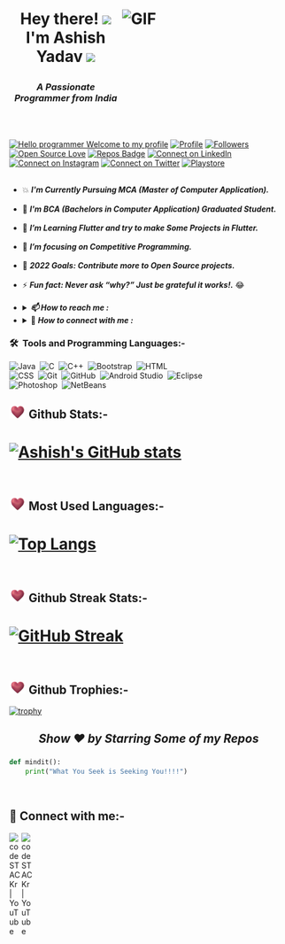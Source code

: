 <h1> <img alt="GIF" src="Night-Coding.gif" width=300px height=200px align="right">

<p align="center" >Hey there!  <img src="wave.gif" width="30px"> I'm Ashish Yadav <img src="Developer.gif" width=70px></h1>

<h3 align="center"><i>A Passionate Programmer from India</i></h3></br></br>


[![Hello programmer Welcome to my profile](https://img.shields.io/badge/Hello_Developers-Welcome-gold.svg?style=flat&logo=github)](https://github.com/ashish6659) [![Profile](https://Visitor-badge.glitch.me/badge?page_id=ashish6659.profileviews-badge)](https://github.com/ashish6659) [![Followers](https://img.shields.io/github/followers/ashish6659?style=social)](https://github.com/ashish6659?tab=followers) [![Open Source Love](https://badges.frapsoft.com/os/v2/open-source.svg?v=103)](https://github.com/ashish6659) [![Repos Badge](https://badges.pufler.dev/repos/ashish6659)](https://badges.pufler.dev/repos/ashish6659) [![Connect on LinkedIn](https://img.shields.io/badge/--linkedin?label=LinkedIn&logo=LinkedIn&style=social)](https://www.linkedin.com/in/ashish6659/)
[![Connect on Instagram](https://img.shields.io/badge/--Instagram?label=Instagram&logo=Instagram&style=social)](https://www.instagram.com/u/ashish827)
[![Connect on Twitter](https://img.shields.io/badge/--Twitter?label=Twitter&logo=twitter&style=social)](https://www.twitter.com/ashish6659)
[![Playstore](https://img.shields.io/badge/--Playstore?label=Playstore&logo=google-play&style=social)](https://play.google.com/store/apps/developer?id=Am+DevOps.)
<br></br>


- 💥 ***I'm Currently Pursuing MCA (Master of Computer Application).***</br></br>
- 🔭 ***I'm BCA (Bachelors in Computer Application) Graduated Student.***</br></br>
- 🌱 ***I’m Learning Flutter and try to make Some Projects in Flutter.***</br></br>
- 🎯 ***I’m focusing on Competitive Programming.***</br></br>
- 🥅 ***2022 Goals: Contribute more to Open Source projects.***</br></br>
- ⚡ ***Fun fact: Never ask “why?” Just be grateful it works!.*** 😂</br></br>
- ***<details> <summary> 📫  How to reach me :***</summary><a href="mailto:ya0285981@gmail.com"> <img src="https://img.icons8.com/fluent/48/000000/gmail.png" width="22px"/> </a></details>
- ***<details> <summary>*** 🤝  ***How to connect with me :***</summary><a href="(https://www.linkedin.com/in/ashish6659/"> <img src="https://img.icons8.com/fluent/48/000000/linkedin.png" width="22px"/> </a></details>



### 🛠 &nbsp;Tools and Programming Languages:-


![Java](https://img.shields.io/badge/-Java-05122A?style=flat&logo=Java&logoColor=FFA518)&nbsp;
![C](https://img.shields.io/badge/-C-05122A?style=flat&logo=C&logoColor=A8B9CC)&nbsp;
![C++](https://img.shields.io/badge/-C++-05122A?style=flat&logo=C%2B%2B&logoColor=00599C)&nbsp;
![Bootstrap](https://img.shields.io/badge/-Bootstrap-05122A?style=flat&logo=bootstrap&logoColor=563D7C)&nbsp;
![HTML](https://img.shields.io/badge/-HTML-05122A?style=flat&logo=HTML5)\
![CSS](https://img.shields.io/badge/-CSS-05122A?style=flat&logo=CSS3&logoColor=1572B6)&nbsp;
![Git](https://img.shields.io/badge/-Git-05122A?style=flat&logo=git)&nbsp;
![GitHub](https://img.shields.io/badge/-GitHub-05122A?style=flat&logo=github)&nbsp;
![Android Studio](https://img.shields.io/badge/-Android%20Studio-05122A?style=flat&logo=android-studio)&nbsp;
![Eclipse](https://img.shields.io/badge/-Eclipse-05122A?style=flat&logo=eclipse-ide&logoColor=ffffff)\
![Photoshop](https://img.shields.io/badge/-Photoshop-05122A?style=flat&logo=adobe-photoshop)&nbsp;
![NetBeans](https://img.shields.io/badge/-NetBeans-05122A?style=flat&logo=apache-netbeans-ide)




<h2> <img src="https://raw.githubusercontent.com/ashish6659/myself/Images_For_README/heart.png?raw=true" width=30px /> Github Stats:-</h2>

# [![Ashish's GitHub stats](https://github-readme-stats.vercel.app/api?username=ashish6659&theme=algolia)](https://github.com/ashish6659/github-readme-stats)

</br>

## <img src="https://raw.githubusercontent.com/ashish6659/myself/Images_For_README/heart.png?raw=true" width=30px /> Most Used Languages:-
# [![Top Langs](https://github-readme-stats.vercel.app/api/top-langs/?username=ashish6659&layout=compact&theme=vision-friendly-dark&langs_count=6)](https://github.com/ashish6659/github-readme-stats)

</br>

## <img src="https://raw.githubusercontent.com/ashish6659/myself/Images_For_README/heart.png?raw=true" width=30px /> Github Streak Stats:-
# [![GitHub Streak](https://github-readme-streak-stats.herokuapp.com/?user=ashish6659&theme=tokyonight)](https://github.com/ashish6659/github-readme-streak-stats)

</br>

## <img src="https://raw.githubusercontent.com/ashish6659/myself/Images_For_README/heart.png?raw=true" width=30px /> Github Trophies:-
[![trophy](https://github-profile-trophy.vercel.app/?username=ashish6659&theme=gruvbox)](https://github.com/ashish6659/github-profile-trophy)


<h2><i> <p align="center"> Show ❤️ by Starring Some of my Repos</i></h2>

```Python
def mindit():
    print("What You Seek is Seeking You!!!!")
```
</br>
<h2> 🤝 Connect with me:-</h2>

[<img align="left" alt="codeSTACKr | YouTube" width="22px" src="https://cdn.jsdelivr.net/npm/simple-icons@v3/icons/instagram.svg" />][youtube]
[<img align="left" alt="codeSTACKr | YouTube" width="22px" src="https://cdn.jsdelivr.net/npm/simple-icons@v3/icons/linkedin.svg" />][linkedin]

</br>

[youtube]: https://www.instagram.com/u/ashish827

[linkedin]: https://www.linkedin.com/in/ashish6659/
